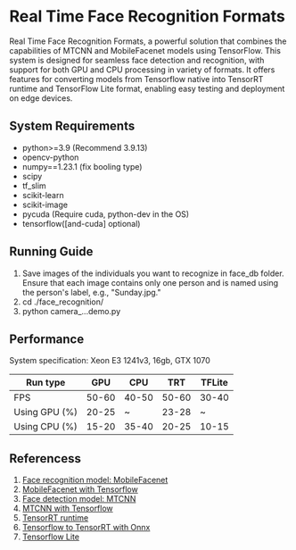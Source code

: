 # Real Time Face Recognition Formats
Real Time Face Recognition Formats, a powerful solution that combines the capabilities of MTCNN and MobileFacenet models using TensorFlow. This system is designed for seamless face detection and recognition, with support for both GPU and CPU processing in variety of formats. It offers features for converting models from Tensorflow native into TensorRT runtime and TensorFlow Lite format, enabling easy testing and deployment on edge devices.

## System Requirements
- python>=3.9 (Recommend 3.9.13)
- opencv-python
- numpy==1.23.1 (fix booling type)
- scipy
- tf_slim
- scikit-learn
- scikit-image
- pycuda (Require cuda, python-dev in the OS)
- tensorflow([and-cuda] optional)
## Running Guide
1. Save images of the individuals you want to recognize in face_db folder. Ensure that each image contains only one person and is named using the person's label, e.g., "Sunday.jpg."
2. cd ./face_recognition/
3. python camera_...demo.py

## Performance
System specification: Xeon E3 1241v3, 16gb, GTX 1070

| Run type |  GPU  |  CPU  |  TRT  |  TFLite  |
| -------- | ----- | ----- | ----- | -------- |
|   FPS    | 50-60 | 40-50 | 50-60 |  30-40   |
|   Using GPU (%)  |  20-25  |    ~    |  23-28  |    ~    |  
|   Using CPU (%)  |  15-20  |  35-40  |  20-25  |  10-15  |  


## Referencess
1. [Face recognition model: MobileFacenet](https://arxiv.org/abs/1804.07573)
2. [MobileFacenet with Tensorflow](https://github.com/sirius-ai/MobileFaceNet_TF)
3. [Face detection model: MTCNN](https://arxiv.org/abs/1604.02878)
4. [MTCNN with Tensorflow](https://github.com/AITTSMD/MTCNN-Tensorflow)
5. [TensorRT runtime](https://docs.nvidia.com/deeplearning/frameworks/tf-trt-user-guide/index.html?fbclid=IwAR21MoF2yeZWshuXywCMP97iM_TSFTdI_gboOz4tLQlJF6Exrn8Gik9UlHs)
6. [Tensorflow to TensorRT with Onnx](https://github.com/riotu-lab/tf2trt_with_onnx)
7. [Tensorflow Lite](https://www.tensorflow.org/lite/guide)
